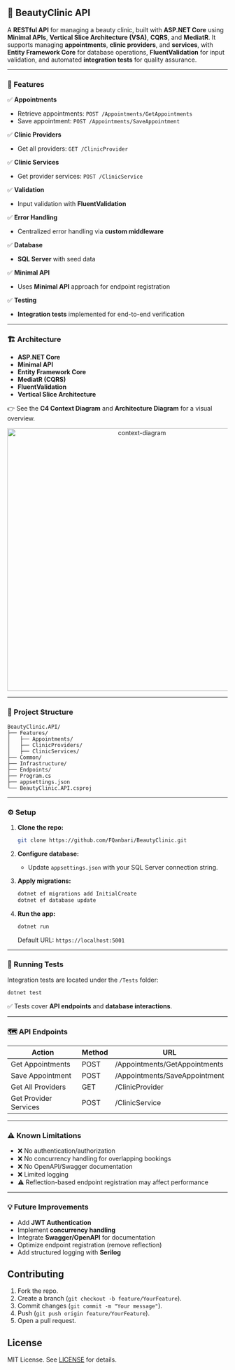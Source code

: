 ## 🏥 BeautyClinic API

A **RESTful API** for managing a beauty clinic, built with **ASP.NET Core** using **Minimal APIs**, **Vertical Slice Architecture (VSA)**, **CQRS**, and **MediatR**.
It supports managing **appointments**, **clinic providers**, and **services**, with **Entity Framework Core** for database operations, **FluentValidation** for input validation, and automated **integration tests** for quality assurance.

---

### 🚀 Features

✅ **Appointments**

* Retrieve appointments: `POST /Appointments/GetAppointments`
* Save appointment: `POST /Appointments/SaveAppointment`

✅ **Clinic Providers**

* Get all providers: `GET /ClinicProvider`

✅ **Clinic Services**

* Get provider services: `POST /ClinicService`

✅ **Validation**

* Input validation with **FluentValidation**

✅ **Error Handling**

* Centralized error handling via **custom middleware**

✅ **Database**

* **SQL Server** with seed data

✅ **Minimal API**

* Uses **Minimal API** approach for endpoint registration

✅ **Testing**

* **Integration tests** implemented for end-to-end verification

---

### 🏗️ Architecture

* **ASP.NET Core**
* **Minimal API**
* **Entity Framework Core**
* **MediatR (CQRS)**
* **FluentValidation**
* **Vertical Slice Architecture**

👉 See the **C4 Context Diagram** and **Architecture Diagram** for a visual overview.
<p align="center">
  <img src="https://github.com/user-attachments/assets/4610f696-714a-4137-bca6-7d49a65a54e4" alt="context-diagram" width="600" />
</p>

---

### 📁 Project Structure

```
BeautyClinic.API/
├── Features/
│   ├── Appointments/
│   ├── ClinicProviders/
│   ├── ClinicServices/
├── Common/
├── Infrastructure/
├── Endpoints/
├── Program.cs
├── appsettings.json
└── BeautyClinic.API.csproj
```

---

### ⚙️ Setup

1. **Clone the repo:**

   ```bash
   git clone https://github.com/FQanbari/BeautyClinic.git
   ```

2. **Configure database:**

   * Update `appsettings.json` with your SQL Server connection string.

3. **Apply migrations:**

   ```bash
   dotnet ef migrations add InitialCreate
   dotnet ef database update
   ```

4. **Run the app:**

   ```bash
   dotnet run
   ```

   Default URL: `https://localhost:5001`

---

### 🧪 Running Tests

Integration tests are located under the `/Tests` folder:

```bash
dotnet test
```

✅ Tests cover **API endpoints** and **database interactions**.

---

### 🗺️ API Endpoints

| Action                | Method | URL                              |
| --------------------- | ------ | -------------------------------- |
| Get Appointments      | POST   | /Appointments/GetAppointments |
| Save Appointment      | POST   | /Appointments/SaveAppointment |
| Get All Providers     | GET    | /ClinicProvider                  |
| Get Provider Services | POST   | /ClinicService                   |

---

### ⚠️ Known Limitations

* ❌ No authentication/authorization
* ❌ No concurrency handling for overlapping bookings
* ❌ No OpenAPI/Swagger documentation
* ❌ Limited logging
* ⚠️ Reflection-based endpoint registration may affect performance

---

### 💡 Future Improvements

* Add **JWT Authentication**
* Implement **concurrency handling**
* Integrate **Swagger/OpenAPI** for documentation
* Optimize endpoint registration (remove reflection)
* Add structured logging with **Serilog**

## Contributing
1. Fork the repo.
2. Create a branch (`git checkout -b feature/YourFeature`).
3. Commit changes (`git commit -m "Your message"`).
4. Push (`git push origin feature/YourFeature`).
5. Open a pull request.

## License
MIT License. See [LICENSE](LICENSE) for details.

